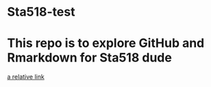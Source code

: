 # Sta518-test


# This repo is to explore GitHub and Rmarkdown for Sta518 dude

[a relative link](day1.md)
